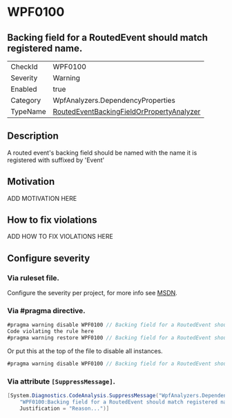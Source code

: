 # WPF0100
## Backing field for a RoutedEvent should match registered name.

<!-- start generated table -->
<table>
<tr>
  <td>CheckId</td>
  <td>WPF0100</td>
</tr>
<tr>
  <td>Severity</td>
  <td>Warning</td>
</tr>
<tr>
  <td>Enabled</td>
  <td>true</td>
</tr>
<tr>
  <td>Category</td>
  <td>WpfAnalyzers.DependencyProperties</td>
</tr>
<tr>
  <td>TypeName</td>
  <td><a href="https://github.com/DotNetAnalyzers/WpfAnalyzers/blob/master/WpfAnalyzers.Analyzers/RoutedEventBackingFieldOrPropertyAnalyzer.cs">RoutedEventBackingFieldOrPropertyAnalyzer</a></td>
</tr>
</table>
<!-- end generated table -->

## Description

A routed event's backing field should be named with the name it is registered with suffixed by 'Event'

## Motivation

ADD MOTIVATION HERE

## How to fix violations

ADD HOW TO FIX VIOLATIONS HERE

<!-- start generated config severity -->
## Configure severity

### Via ruleset file.

Configure the severity per project, for more info see [MSDN](https://msdn.microsoft.com/en-us/library/dd264949.aspx).

### Via #pragma directive.
```C#
#pragma warning disable WPF0100 // Backing field for a RoutedEvent should match registered name.
Code violating the rule here
#pragma warning restore WPF0100 // Backing field for a RoutedEvent should match registered name.
```

Or put this at the top of the file to disable all instances.
```C#
#pragma warning disable WPF0100 // Backing field for a RoutedEvent should match registered name.
```

### Via attribute `[SuppressMessage]`.

```C#
[System.Diagnostics.CodeAnalysis.SuppressMessage("WpfAnalyzers.DependencyProperties", 
    "WPF0100:Backing field for a RoutedEvent should match registered name.", 
    Justification = "Reason...")]
```
<!-- end generated config severity -->